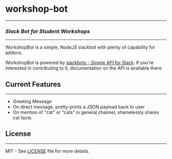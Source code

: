 # workshop-bot
--------
### _Slack Bot for Student Workshops_
--------
WorkshopBot is a simple, NodeJS slackbot with plenty of capability for addons.

WorkshopBot is powered by [slackbots - Simple API for Slack](https://www.npmjs.com/package/slackbots).
If you're interested in contributing to it, documentation on the API is available there.


## Current Features
--------
* Greeting Message
* On direct message, pretty-prints a JSON payload back to user
* On mention of "cat" or "cats" in general channel, shamelessly shares cat facts


## License
--------
MIT - See [LICENSE](https://github.com/McNeeseACM/workshop-bot/blob/master/LICENSE) file for more details.
